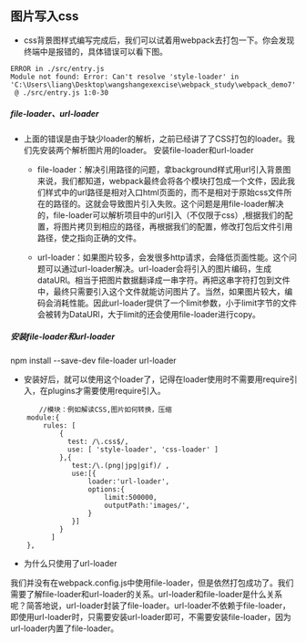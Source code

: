 ## 图片写入css

- css背景图样式编写完成后，我们可以试着用webpack去打包一下。你会发现终端中是报错的，具体错误可以看下图。

```
ERROR in ./src/entry.js
Module not found: Error: Can't resolve 'style-loader' in 'C:\Users\liang\Desktop\wangshangexexcise\webpack_study\webpack_demo7'
 @ ./src/entry.js 1:0-30

```

##### file-loader、url-loader
- 上面的错误是由于缺少loader的解析，之前已经讲了了CSS打包的loader。我们先安装两个解析图片用的loader。
安装file-loader和url-loader
	+ file-loader：解决引用路径的问题，拿background样式用url引入背景图来说，我们都知道，webpack最终会将各个模块打包成一个文件，因此我们样式中的url路径是相对入口html页面的，而不是相对于原始css文件所在的路径的。这就会导致图片引入失败。这个问题是用file-loader解决的，file-loader可以解析项目中的url引入（不仅限于css）,根据我们的配置，将图片拷贝到相应的路径，再根据我们的配置，修改打包后文件引用路径，使之指向正确的文件。

	+ url-loader：如果图片较多，会发很多http请求，会降低页面性能。这个问题可以通过url-loader解决。url-loader会将引入的图片编码，生成dataURl。相当于把图片数据翻译成一串字符。再把这串字符打包到文件中，最终只需要引入这个文件就能访问图片了。当然，如果图片较大，编码会消耗性能。因此url-loader提供了一个limit参数，小于limit字节的文件会被转为DataURl，大于limit的还会使用file-loader进行copy。
     
##### 安装file-loader和url-loader
npm install --save-dev file-loader url-loader

- 安装好后，就可以使用这个loader了，记得在loader使用时不需要用require引入，在plugins才需要使用require引入。
```
	   //模块：例如解读CSS,图片如何转换，压缩
    module:{
        rules: [
            {
              test: /\.css$/,
              use: [ 'style-loader', 'css-loader' ]
            },{
               test:/\.(png|jpg|gif)/ ,
               use:[{
                   loader:'url-loader',
                   options:{
                       limit:500000,
                       outputPath:'images/',
                   }
               }]
            }
          ]
    },
```
- 为什么只使用了url-loader
      
我们并没有在webpack.config.js中使用file-loader，但是依然打包成功了。我们需要了解file-loader和url-loader的关系。url-loader和file-loader是什么关系呢？简答地说，url-loader封装了file-loader。url-loader不依赖于file-loader，即使用url-loader时，只需要安装url-loader即可，不需要安装file-loader，因为url-loader内置了file-loader。

 


